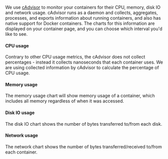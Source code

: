 
We use [cAdvisor](https://github.com/google/cadvisor) to monitor your containers for their CPU, memory, disk IO and network usage. cAdvisor runs as a daemon and collects, aggregates, processes, and exports information about running containers, and also has native support for Docker containers. The charts for this information are displayed on your container page, and you can choose which interval you'd like to see.

#### CPU usage
Contrary to other CPU usage metrics, the cAdvisor does not collect percentages - instead it collects nanoseconds that each container uses. We are using collected information by cAdvisor to calculate the percentage of CPU usage.

#### Memory usage
The memory usage chart will show memory usage of a container, which includes all memory regardless of when it was accessed.

#### Disk IO usage
The disk IO chart shows the number of bytes transferred to/from each disk.

#### Network usage
The network chart shows the number of bytes transferred/received to/from each container.